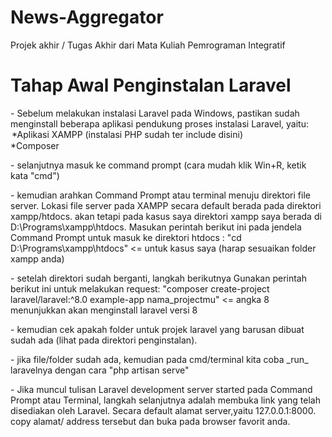 # News-Aggregator
Projek akhir / Tugas Akhir dari Mata Kuliah Pemrograman Integratif

<h1>Tahap Awal Penginstalan Laravel</h1>
  <p> - Sebelum melakukan instalasi Laravel pada Windows, pastikan sudah menginstall beberapa aplikasi pendukung proses instalasi Laravel, yaitu:
	<option>*Aplikasi XAMPP (instalasi PHP sudah ter include disini)</option>
   *Composer 
  </p>
 <p> - selanjutnya masuk ke command prompt (cara mudah klik Win+R, ketik kata "cmd") </p> 
  <p> - kemudian arahkan Command Prompt atau terminal menuju direktori file server. Lokasi file server pada XAMPP secara default berada pada direktori xampp/htdocs. akan         tetapi pada kasus saya direktori xampp saya berada di D:\Programs\xampp\htdocs. Masukan perintah berikut ini pada jendela Command Prompt untuk masuk ke direktori         htdocs :
    "cd D:\Programs\xampp\htdocs" <= untuk kasus saya (harap sesuaikan folder xampp anda)</p> 
 <p> - setelah direktori sudah berganti, langkah berikutnya Gunakan perintah berikut ini untuk melakukan request:
    "composer create-project laravel/laravel:^8.0 example-app nama_projectmu" <= angka 8 menunjukkan akan menginstall laravel versi 8 </p> 
  <p> - kemudian cek apakah folder untuk projek laravel yang barusan dibuat sudah ada (lihat pada direktori penginstalan). </p> 
<p> - jika file/folder sudah ada, kemudian pada cmd/terminal kita coba _run_ laravelnya dengan cara "php artisan serve"</p> 
<p> - Jika muncul tulisan Laravel development server started pada Command Prompt atau Terminal, langkah selanjutnya adalah membuka link yang telah disediakan oleh Laravel. Secara default alamat server,yaitu 127.0.0.1:8000. copy alamat/ address tersebut dan buka pada browser favorit anda.</p>
